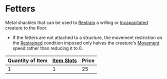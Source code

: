 # Fetters

Metal shackles that can be used to [Restrain](../../../../../Conditions/Restrained.md) a willing or [Incapacitated](../../../../../Conditions/Incapacitated.md) creature to the floor.
- If the fetters are not attached to a structure, the movement restriction on the [Restrained](../../../../../Conditions/Restrained.md) condition imposed only halves the creature's [Movement](../../../../../Game%20Procedures/Movement.md) speed rather than reducing it to 0.

| Quantity of Item | [Item Slots](../../../../../Player%20Characters/Derived%20Statistics/Item%20Slots.md) | Price |
| ---------------- | ------------------------------------------------------------------------------------- | ----- |
| 1                | 1                                                                                     | 25    |
